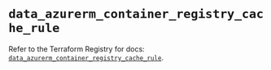 # `data_azurerm_container_registry_cache_rule`

Refer to the Terraform Registry for docs: [`data_azurerm_container_registry_cache_rule`](https://registry.terraform.io/providers/hashicorp/azurerm/4.8.0/docs/data-sources/container_registry_cache_rule).
